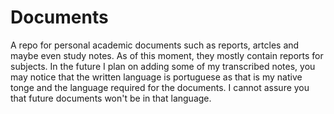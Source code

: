 # Documents
A repo for personal academic documents such as reports, artcles and maybe even study notes. As of this moment, they mostly contain reports for subjects.
In the future I plan on adding some of my transcribed notes, you may notice that the written language is portuguese as that is my native tonge and the language required for the documents.
I cannot assure you that future documents won't be in that language.
